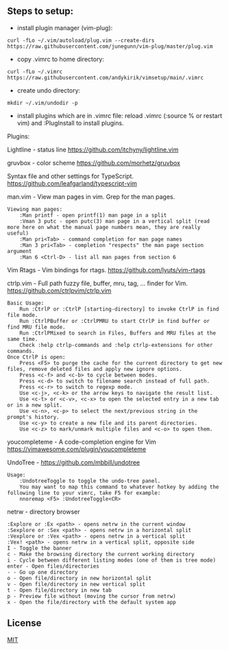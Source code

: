 ## Steps to setup:

- install plugin manager (vim-plug): 
```
curl -fLo ~/.vim/autoload/plug.vim --create-dirs https://raw.githubusercontent.com/junegunn/vim-plug/master/plug.vim
```

- copy .vimrc to home directory:
```
curl -fLo ~/.vimrc https://raw.githubusercontent.com/andykirik/vimsetup/main/.vimrc
```

- create undo directory: 
```
mkdir ~/.vim/undodir -p
```

- install plugins which are in .vimrc file: reload .vimrc (:source % or restart vim) and :PlugInstall to install plugins.


Plugins:

Lightline - status line
	https://github.com/itchyny/lightline.vim

gruvbox - color scheme
	https://github.com/morhetz/gruvbox

Syntax file and other settings for TypeScript. 
	https://github.com/leafgarland/typescript-vim

man.vim - View man pages in vim. Grep for the man pages.
```
Viewing man pages:
	:Man printf - open printf(1) man page in a split
	:Vman 3 putc - open putc(3) man page in a vertical split (read more here on what the manual page numbers mean, they are really useful)
	:Man pri<Tab> - command completion for man page names
	:Man 3 pri<Tab> - completion "respects" the man page section argument
	:Man 6 <Ctrl-D> - list all man pages from section 6
```
Vim Rtags - Vim bindings for rtags.
	https://github.com/lyuts/vim-rtags

ctrlp.vim - Full path fuzzy file, buffer, mru, tag, ... finder for Vim.
	https://github.com/ctrlpvim/ctrlp.vim
```
Basic Usage:
	Run :CtrlP or :CtrlP [starting-directory] to invoke CtrlP in find file mode.
	Run :CtrlPBuffer or :CtrlPMRU to start CtrlP in find buffer or find MRU file mode.
	Run :CtrlPMixed to search in Files, Buffers and MRU files at the same time.
	Check :help ctrlp-commands and :help ctrlp-extensions for other commands.
Once CtrlP is open:
	Press <F5> to purge the cache for the current directory to get new files, remove deleted files and apply new ignore options.
	Press <c-f> and <c-b> to cycle between modes.
	Press <c-d> to switch to filename search instead of full path.
	Press <c-r> to switch to regexp mode.
	Use <c-j>, <c-k> or the arrow keys to navigate the result list.
	Use <c-t> or <c-v>, <c-x> to open the selected entry in a new tab or in a new split.
	Use <c-n>, <c-p> to select the next/previous string in the prompt's history.
	Use <c-y> to create a new file and its parent directories.
	Use <c-z> to mark/unmark multiple files and <c-o> to open them.
```
youcompleteme  - A code-completion engine for Vim
	https://vimawesome.com/plugin/youcompleteme

UndoTree - 
	https://github.com/mbbill/undotree
```
Usage:
	:UndotreeToggle to toggle the undo-tree panel. 
	You may want to map this command to whatever hotkey by adding the following line to your vimrc, take F5 for example:
	nnoremap <F5> :UndotreeToggle<CR>
```
netrw - directory browser
```
:Explore or :Ex <path> - opens netrw in the current window
:Sexplore or :Sex <path> - opens netrw in a horizontal split
:Vexplore or :Vex <path> - opens netrw in a vertical split
:Vex! <path> - opens netrw in a vertical split, opposite side
I - Toggle the banner
c - Make the browsing directory the current working directory
i - Cycle between different listing modes (one of them is tree mode)
enter - Open files/directories
- - Go up one directory
o - Open file/directory in new horizontal split
v - Open file/directory in new vertical split
t - Open file/directory in new tab
p - Preview file without (moving the cursor from netrw)
x - Open the file/directory with the default system app
```

## License
[MIT](https://choosealicense.com/licenses/mit/)
